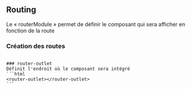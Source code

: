 ## Routing

Le « routerModule » permet de définir le composant qui sera afficher en fonction de la route

### Création des routes
``````

### router-outlet
Définit l'endroit où le composant sera intégré
```html
<router-outlet></router-outlet>
```